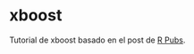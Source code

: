 # xboost

Tutorial de xboost basado en el post de [R Pubs](https://rpubs.com/jboscomendoza/xgboost_en_r).